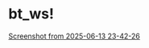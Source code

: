 # bt_ws!

[Screenshot from 2025-06-13 23-42-26](https://github.com/user-attachments/assets/9daadee8-4000-45e9-8eb7-94710fcd855e)
